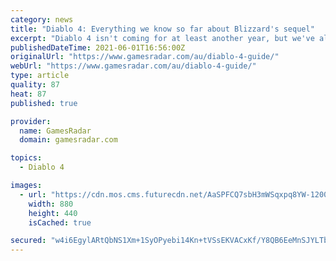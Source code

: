 ```yaml
---
category: news
title: "Diablo 4: Everything we know so far about Blizzard's sequel"
excerpt: "Diablo 4 isn't coming for at least another year, but we've already seen a good deal of gameplay, art, and insights into Blizzard's plans for the long-awaited sequel. Thanks to detailed quarterly ..."
publishedDateTime: 2021-06-01T16:56:00Z
originalUrl: "https://www.gamesradar.com/au/diablo-4-guide/"
webUrl: "https://www.gamesradar.com/au/diablo-4-guide/"
type: article
quality: 87
heat: 87
published: true

provider:
  name: GamesRadar
  domain: gamesradar.com

topics:
  - Diablo 4

images:
  - url: "https://cdn.mos.cms.futurecdn.net/AaSPFCQ7sbH3mWSqxpq8YW-1200-80.jpg"
    width: 880
    height: 440
    isCached: true

secured: "w4i6EgylARtQbNS1Xm+1SyOPyebi14Kn+tVSsEKVACxKf/Y8QB6EeMnSJYLTb8rDbptUTKhrhusPGRCo2yaY4r4wthpXUsHWq68NHoxyCrvg5J/wjYXGxuhOfaVFCT5yciFEy1nzA0j/RZCNnJa+gRhfE36M7IxbombIYtDryGZi75mkVTegHiSM10t0EIEsu7a7JcEIZu0HmO0uUp4WYkkNkawgGo2mujyLz2v42PYTilkt56vP0jIy1lT004Fxt5CGud2N0D7DP4GVT0cTDbfJhrK34yTdXFMqpS0BkA8FYhB/OD/9QeP868O/Oz5Dj22gm72r6qVJjxwdkIo+dl/kDFTxrFeMhhrOfNDWR4s=;xPda6+hWWTDJKaB53LnP6Q=="
---
```


